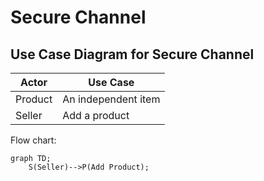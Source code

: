 # Secure Channel

## Use Case Diagram for Secure Channel

| Actor           | Use Case             |
|-----------------|----------------------|
| Product         | An independent item  |
| Seller          | Add a product        |


Flow chart:

```mermaid
graph TD;
    S(Seller)-->P(Add Product);
```
